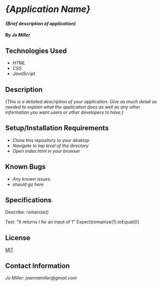 # _{Application Name}_

#### _{Brief description of application}_

#### By _**Jo Miller**_

## Technologies Used

* _HTML_
* _CSS_
* _JavaScript_

## Description

_{This is a detailed description of your application. Give as much detail as needed to explain what the application does as well as any other information you want users or other developers to have.}_

## Setup/Installation Requirements

* _Clone this repository to your desktop_
* _Navigate to top level of the directory_
* _Open index.html in your browser_

## Known Bugs

* _Any known issues_
* _should go here_

## Specifications
Describe: romanize()

Test: "It returns I for an input of 1"
Expect(romanize(1).toEqual(I))

## License

[MIT](LICENSE.txt)

## Contact Information

_Jo Miller: joannamiller@gmail.com_
